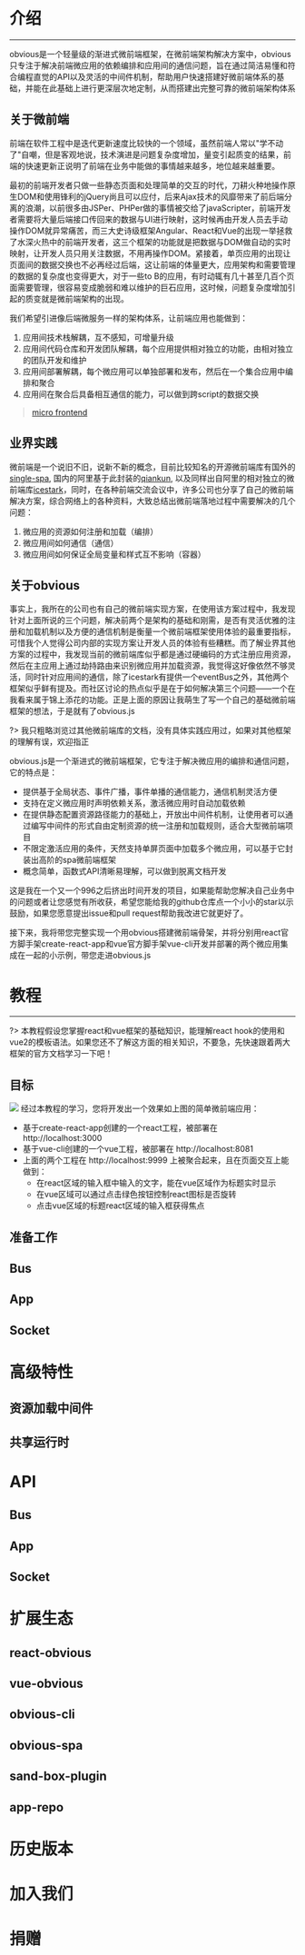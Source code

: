 # 介绍
-----------
obvious是一个轻量级的渐进式微前端框架，在微前端架构解决方案中，obvious只专注于解决前端微应用的依赖编排和应用间的通信问题，旨在通过简洁易懂和符合编程直觉的API以及灵活的中间件机制，帮助用户快速搭建好微前端体系的基础，并能在此基础上进行更深层次地定制，从而搭建出完整可靠的微前端架构体系

## 关于微前端
前端在软件工程中是迭代更新速度比较快的一个领域，虽然前端人常以"学不动了"自嘲，但是客观地说，技术演进是问题复杂度增加，量变引起质变的结果，前端的快速更新正说明了前端在业务中能做的事情越来越多，地位越来越重要。

最初的前端开发者只做一些静态页面和处理简单的交互的时代，刀耕火种地操作原生DOM和使用锋利的jQuery尚且可以应付，后来Ajax技术的风靡带来了前后端分离的浪潮，以前很多由JSPer、PHPer做的事情被交给了javaScripter，前端开发者需要将大量后端接口传回来的数据与UI进行映射，这时候再由开发人员去手动操作DOM就异常痛苦，而三大史诗级框架Angular、React和Vue的出现一举拯救了水深火热中的前端开发者，这三个框架的功能就是把数据与DOM做自动的实时映射，让开发人员只用关注数据，不用再操作DOM。紧接着，单页应用的出现让页面间的数据交换也不必再经过后端，这让前端的体量更大，应用架构和需要管理的数据的复杂度也变得更大，对于一些to B的应用，有时动辄有几十甚至几百个页面需要管理，很容易变成脆弱和难以维护的巨石应用，这时候，问题复杂度增加引起的质变就是微前端架构的出现。

我们希望引进像后端微服务一样的架构体系，让前端应用也能做到：
1. 应用间技术栈解耦，互不感知，可增量升级
2. 应用间代码仓库和开发团队解耦，每个应用提供相对独立的功能，由相对独立的团队开发和维护
3. 应用间部署解耦，每个微应用可以单独部署和发布，然后在一个集合应用中编排和聚合
4. 应用间在聚合后具备相互通信的能力，可以做到跨script的数据交换

> [micro frontend](https://martinfowler.com/articles/micro-frontends.html)

## 业界实践
微前端是一个说旧不旧，说新不新的概念，目前比较知名的开源微前端库有国外的[single-spa](https://single-spa.js.org/), 国内的阿里基于此封装的[qiankun](https://qiankun.umijs.org/zh/guide), 以及同样出自阿里的相对独立的微前端库[icestark](https://ice.work/docs/icestark/about)，同时，在各种前端交流会议中，许多公司也分享了自己的微前端解决方案，综合网络上的各种资料，大致总结出微前端落地过程中需要解决的几个问题：

1. 微应用的资源如何注册和加载（编排）
2. 微应用间如何通信（通信）
3. 微应用间如何保证全局变量和样式互不影响（容器）

## 关于obvious
事实上，我所在的公司也有自己的微前端实现方案，在使用该方案过程中，我发现针对上面所说的三个问题，解决前两个是架构的基础和刚需，是否有灵活优雅的注册和加载机制以及方便的通信机制是衡量一个微前端框架使用体验的最重要指标，可惜我个人觉得公司内部的实现方案让开发人员的体验有些糟糕。而了解业界其他方案的过程中，我发现当前的微前端库似乎都是通过硬编码的方式注册应用资源，然后在主应用上通过劫持路由来识别微应用并加载资源，我觉得这好像依然不够灵活，同时针对应用间的通信，除了icestark有提供一个eventBus之外，其他两个框架似乎鲜有提及。而社区讨论的热点似乎是在于如何解决第三个问题——一个在我看来属于锦上添花的功能。正是上面的原因让我萌生了写一个自己的基础微前端框架的想法，于是就有了obvious.js

?> 我只粗略浏览过其他微前端库的文档，没有具体实践应用过，如果对其他框架的理解有误，欢迎指正

obvious.js是一个渐进式的微前端框架，它专注于解决微应用的编排和通信问题，它的特点是：
- 提供基于全局状态、事件广播，事件单播的通信能力，通信机制灵活方便
- 支持在定义微应用时声明依赖关系，激活微应用时自动加载依赖
- 在提供静态配置资源路径能力的基础上，开放出中间件机制，让使用者可以通过编写中间件的形式自由定制资源的统一注册和加载规则，适合大型微前端项目
- 不限定激活应用的条件，天然支持单屏页面中加载多个微应用，可以基于它封装出高阶的spa微前端框架
- 概念简单，函数式API清晰易理解，可以做到脱离文档开发

这是我在一个又一个996之后挤出时间开发的项目，如果能帮助您解决自己业务中的问题或者让您感觉有所收获，希望您能给我的github仓库点一个小小的star以示鼓励，如果您愿意提出issue和pull request帮助我改进它就更好了。

接下来，我将带您完整实现一个用obvious搭建微前端骨架，并将分别用react官方脚手架create-react-app和vue官方脚手架vue-cli开发并部署的两个微应用集成在一起的小示例，带您走进obvious.js


# 教程
---------
?> 本教程假设您掌握react和vue框架的基础知识，能理解react hook的使用和vue2的模板语法。如果您还不了解这方面的相关知识，不要急，先快速跟着两大框架的官方文档学习一下吧！

## 目标
![](_media/tutorial-target.gif)
经过本教程的学习，您将开发出一个效果如上图的简单微前端应用：
- 基于create-react-app创建的一个react工程，被部署在 http://localhost:3000
- 基于vue-cli创建的一个vue工程，被部署在 http://localhost:8081
- 上面的两个工程在 http://localhost:9999 上被聚合起来，且在页面交互上能做到：
    - 在react区域的输入框中输入的文字，能在vue区域作为标题实时显示
    - 在vue区域可以通过点击绿色按钮控制react图标是否旋转
    - 点击vue区域的标题react区域的输入框获得焦点

## 准备工作

## Bus
## App
## Socket

# 高级特性
## 资源加载中间件
## 共享运行时

# API
## Bus
## App
## Socket

# 扩展生态
## react-obvious
## vue-obvious
## obvious-cli
## obvious-spa
## sand-box-plugin
## app-repo

# 历史版本

# 加入我们

# 捐赠